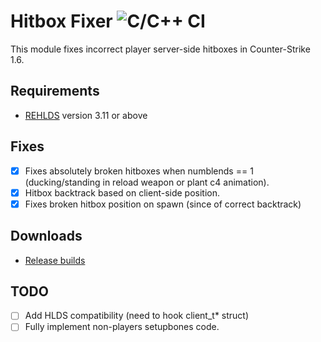 # Hitbox Fixer ![C/C++ CI](https://github.com/Garey27/hitbox_fixer/actions/workflows/cmake.yml/badge.svg)
This module fixes incorrect player server-side hitboxes in Counter-Strike 1.6.
## Requirements
* [REHLDS](https://github.com/dreamstalker/rehlds/releases) version 3.11 or above 
## Fixes
- [x] Fixes absolutely broken hitboxes when numblends == 1 (ducking/standing in reload weapon or plant c4 animation).
- [x] Hitbox backtrack based on client-side position.
- [x] Fixes broken hitbox position on spawn (since of correct backtrack)
## Downloads
* [Release builds](https://github.com/Garey27/hitbox_fixer/releases)
## TODO
- [ ] Add HLDS compatibility (need to hook client_t* struct)
- [ ] Fully implement non-players setupbones code.
